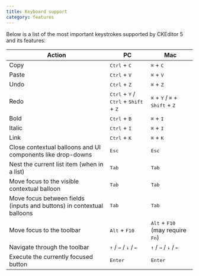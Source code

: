```yaml
---
title: Keyboard support
category: features
---
```


Below is a list of the most important keystrokes supported by CKEditor 5 and its features:

| Action | PC | Mac |
|-----|---|-----|
| Copy | <kbd>Ctrl</kbd> + <kbd>C</kbd> | <kbd>⌘</kbd> + <kbd>C</kbd> |
| Paste | <kbd>Ctrl</kbd> + <kbd>V</kbd> | <kbd>⌘</kbd> + <kbd>V</kbd> |
| Undo | <kbd>Ctrl</kbd> + <kbd>Z</kbd> | <kbd>⌘</kbd> + <kbd>Z</kbd> |
| Redo | <kbd>Ctrl</kbd> + <kbd>Y</kbd> / <kbd>Ctrl</kbd> + <kbd>Shift</kbd> + <kbd>Z</kbd>  | <kbd>⌘</kbd> + <kbd>Y</kbd> / <kbd>⌘</kbd> + <kbd>Shift</kbd> + <kbd>Z</kbd> |
| Bold | <kbd>Ctrl</kbd> + <kbd>B</kbd> | <kbd>⌘</kbd> + <kbd>I</kbd> |
| Italic | <kbd>Ctrl</kbd> + <kbd>I</kbd> | <kbd>⌘</kbd> + <kbd>I</kbd> |
| Link | <kbd>Ctrl</kbd> + <kbd>K</kbd> | <kbd>⌘</kbd> + <kbd>K</kbd> |
| Close contextual balloons and UI components like drop-downs | <kbd>Esc</kbd> | <kbd>Esc</kbd> |
| Nest the current list item (when in a list) | <kbd>Tab</kbd> | <kbd>Tab</kbd> |
| Move focus to the visible contextual balloon | <kbd>Tab</kbd> | <kbd>Tab</kbd> |
| Move focus between fields (inputs and buttons) in contextual balloons | <kbd>Tab</kbd> | <kbd>Tab</kbd> |
| Move focus to the toolbar | <kbd>Alt</kbd> + <kbd>F10</kbd> | <kbd>Alt</kbd> + <kbd>F10</kbd> (may require <kbd>Fn</kbd>) |
| Navigate through the toolbar | <kbd>↑</kbd> / <kbd>→</kbd> / <kbd>↓</kbd> / <kbd>←</kbd> | <kbd>↑</kbd> / <kbd>→</kbd> / <kbd>↓</kbd> / <kbd>←</kbd> |
| Execute the currently focused button | <kbd>Enter</kbd> | <kbd>Enter</kbd> |
